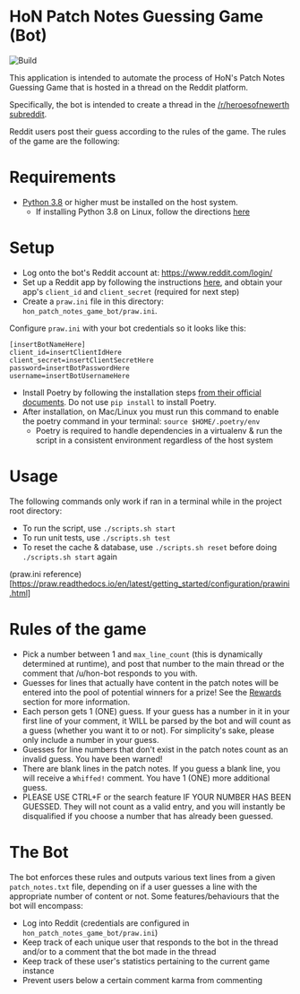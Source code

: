 # HoN Patch Notes Guessing Game (Bot)

![Build](https://github.com/ElementUser/HoN-Patch-Notes-Game-Bot/workflows/.github/workflows/.github_ci.yml/badge.svg)

This application is intended to automate the process of HoN's Patch Notes Guessing Game that is hosted in a thread on the Reddit platform.

Specifically, the bot is intended to create a thread in the [/r/heroesofnewerth subreddit](https://www.reddit.com/r/HeroesofNewerth/).

Reddit users post their guess according to the rules of the game. The rules of the game are the following:

# Requirements

- [Python 3.8](https://www.python.org/downloads/release/python-380/) or higher must be installed on the host system.
  - If installing Python 3.8 on Linux, follow the directions [here](https://tecadmin.net/install-python-3-8-ubuntu/)

# Setup

- Log onto the bot's Reddit account at: https://www.reddit.com/login/
- Set up a Reddit app by following the instructions [here](https://github.com/reddit-archive/reddit/wiki/OAuth2-Quick-Start-Example), and obtain your app's `client_id` and `client_secret` (required for next step)
- Create a `praw.ini` file in this directory: `hon_patch_notes_game_bot/praw.ini`.

Configure `praw.ini` with your bot credentials so it looks like this:

```
[insertBotNameHere]
client_id=insertClientIdHere
client_secret=insertClientSecretHere
password=insertBotPasswordHere
username=insertBotUsernameHere
```

- Install Poetry by following the installation steps [from their official documents](https://python-poetry.org/docs/). Do not use `pip install` to install Poetry.
- After installation, on Mac/Linux you must run this command to enable the poetry command in your terminal: `source $HOME/.poetry/env`
  - Poetry is required to handle dependencies in a virtualenv & run the script in a consistent environment regardless of the host system

# Usage

The following commands only work if ran in a terminal while in the project root directory:

- To run the script, use `./scripts.sh start`
- To run unit tests, use `./scripts.sh test`
- To reset the cache & database, use `./scripts.sh reset` before doing `./scripts.sh start` again

(praw.ini reference)[https://praw.readthedocs.io/en/latest/getting_started/configuration/prawini.html]

# Rules of the game

- Pick a number between 1 and `max_line_count` (this is dynamically determined at runtime), and post that number to the main thread or the comment that /u/hon-bot responds to you with.
- Guesses for lines that actually have content in the patch notes will be entered into the pool of potential winners for a prize! See the [Rewards](#Rewards) section for more information.
- Each person gets 1 (ONE) guess. If your guess has a number in it in your first line of your comment, it WILL be parsed by the bot and will count as a guess (whether you want it to or not). For simplicity's sake, please only include a number in your guess.
- Guesses for line numbers that don't exist in the patch notes count as an invalid guess. You have been warned!
- There are blank lines in the patch notes. If you guess a blank line, you will receive a `Whiffed!` comment. You have 1 (ONE) more additional guess.
- PLEASE USE CTRL+F or the search feature IF YOUR NUMBER HAS BEEN GUESSED. They will not count as a valid entry, and you will instantly be disqualified if you choose a number that has already been guessed.

# The Bot

The bot enforces these rules and outputs various text lines from a given `patch_notes.txt` file, depending on if a user guesses a line with the appropriate number of content or not. Some features/behaviours that the bot will encompass:

- Log into Reddit (credentials are configured in `hon_patch_notes_game_bot/praw.ini`)
- Keep track of each unique user that responds to the bot in the thread and/or to a comment that the bot made in the thread
- Keep track of these user's statistics pertaining to the current game instance
- Prevent users below a certain comment karma from commenting
